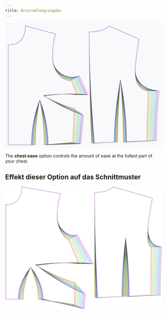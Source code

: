 ```yaml
---
title: Brustumfangszugabe
---
```


![Der Effekt der Brustpflegeoption auf das Schnittmuster](sample.png)

The **chest ease** option controls the amount of ease at the fullest part of your chest.


## Effekt dieser Option auf das Schnittmuster
![Dieses Bild zeigt den Effekt dieser Option, indem es mehrere Varianten überlagert, die einen anderen Wert für diese Option haben](bella_chestease_sample.svg "Effekt dieser Option auf das Schnittmuster")
